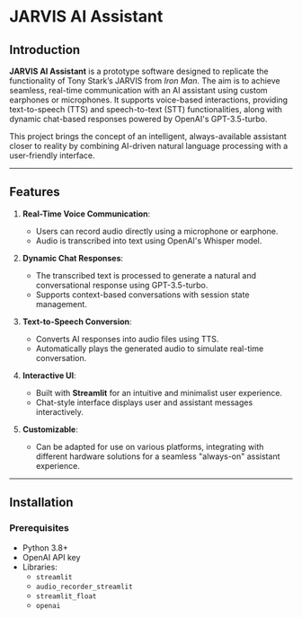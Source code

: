 # JARVIS AI Assistant

## Introduction  
**JARVIS AI Assistant** is a prototype software designed to replicate the functionality of Tony Stark’s JARVIS from *Iron Man*. The aim is to achieve seamless, real-time communication with an AI assistant using custom earphones or microphones. It supports voice-based interactions, providing text-to-speech (TTS) and speech-to-text (STT) functionalities, along with dynamic chat-based responses powered by OpenAI's GPT-3.5-turbo.  

This project brings the concept of an intelligent, always-available assistant closer to reality by combining AI-driven natural language processing with a user-friendly interface.

---

## Features  
1. **Real-Time Voice Communication**:  
   - Users can record audio directly using a microphone or earphone.
   - Audio is transcribed into text using OpenAI's Whisper model.

2. **Dynamic Chat Responses**:  
   - The transcribed text is processed to generate a natural and conversational response using GPT-3.5-turbo.  
   - Supports context-based conversations with session state management.

3. **Text-to-Speech Conversion**:  
   - Converts AI responses into audio files using TTS.
   - Automatically plays the generated audio to simulate real-time conversation.

4. **Interactive UI**:  
   - Built with **Streamlit** for an intuitive and minimalist user experience.
   - Chat-style interface displays user and assistant messages interactively.

5. **Customizable**:  
   - Can be adapted for use on various platforms, integrating with different hardware solutions for a seamless "always-on" assistant experience.

---

## Installation  

### Prerequisites
- Python 3.8+
- OpenAI API key  
- Libraries:  
  - `streamlit`  
  - `audio_recorder_streamlit`  
  - `streamlit_float`  
  - `openai`
